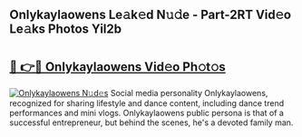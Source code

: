 ## Onlykaylaowens Le𝚊k𝚎d N𝚞𝚍e - Part-2RT Vid𝚎o Le𝚊ks Photos Yil2b

# <h2><a href="http://fbec0x.evod.top/?m=Onlykaylaowens">🔗 👉🔴 Onlykaylaowens Vid𝚎o Ph𝚘t𝚘s</a></h2>

[![Onlykaylaowens N𝚞d𝚎s](https://i.imgur.com/8V9OHl7.gif)](http://fbec0x.evod.top/?m=Onlykaylaowens)
Social media personality Onlykaylaowens, recognized for sharing lifestyle and dance content, including dance trend performances and mini vlogs. Onlykaylaowens public persona is that of a successful entrepreneur, but behind the scenes, he's a devoted family man. 
